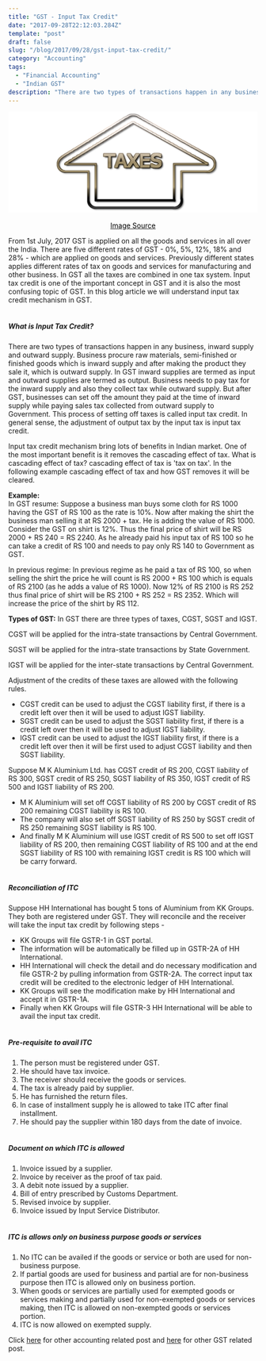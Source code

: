 ```yaml
---
title: "GST - Input Tax Credit"
date: "2017-09-28T22:12:03.284Z"
template: "post"
draft: false
slug: "/blog/2017/09/28/gst-input-tax-credit/"
category: "Accounting"
tags:
  - "Financial Accounting"
  - "Indian GST"
description: "There are two types of transactions happen in any business, inward supply and outward supply. Business procure raw materials, semi-finished or finished goods which is inward supply and after making the product they sale it, which is outward supply."
---
```


![GST - Input Tax Credit](/media/pixabay/gst-input-tax-credit.jpg "GST - Input Tax Credit")
[<center><span style="color:black">Image Source</span></center>](https://pixabay.com/illustrations/tax-taxes-taxation-accountant-1040-957457/)

From 1st July, 2017 GST is applied on all the goods and services in all over the India. There are five different rates of GST - 0%, 5%, 12%, 18% and 28% - which are applied on goods and services. Previously different states applies different rates of tax on goods and services for manufacturing and other business. In GST all the taxes are combined in one tax system. Input tax credit is one of the important concept in GST and it is also the most confusing topic of GST. In this blog article we will understand input tax credit mechanism in GST.
<br/><br/>

##### What is Input Tax Credit?
There are two types of transactions happen in any business, inward supply and outward supply. Business procure raw materials, semi-finished or finished goods which is inward supply and after making the product they sale it, which is outward supply. In GST inward supplies are termed as input and outward supplies are termed as output. Business needs to pay tax for the inward supply and also they collect tax while outward supply. But after GST, businesses can set off the amount they paid at the time of inward supply while paying sales tax collected from outward supply to Government. This process of setting off taxes is called input tax credit. In general sense, the adjustment of output tax by the input tax is input tax credit.

Input tax credit mechanism bring lots of benefits in Indian market. One of the most important benefit is it removes the cascading effect of tax. What is cascading effect of tax? cascading effect of tax is 'tax on tax'. In the following example cascading effect of tax and how GST removes it will be cleared.

**Example:**  
In GST resume: Suppose a business man buys some cloth for RS 1000 having the GST of RS 100 as the rate is 10%. Now after making the shirt the business man selling it at RS 2000 + tax. He is adding the value of RS 1000. Consider the GST on shirt is 12%. Thus the final price of shirt will be RS 2000 + RS 240 = RS 2240. As he already paid his input tax of RS 100 so he can take a credit of RS 100 and needs to pay only RS 140 to Government as GST.

In previous regime: In previous regime as he paid a tax of RS 100, so when selling the shirt the price he will count is RS 2000 + RS 100 which is equals of RS 2100 (as he adds a value of RS 1000). Now 12% of RS 2100 is RS 252 thus final price of shirt will be RS 2100 + RS 252 = RS 2352. Which will increase the price of the shirt by RS 112.

**Types of GST:** In GST there are three types of taxes, CGST, SGST and IGST.

CGST will be applied for the intra-state transactions by Central Government.

SGST will be applied for the intra-state transactions by State Government.

IGST will be applied for the inter-state transactions by Central Government.

Adjustment of the credits of these taxes are allowed with the following rules.

* CGST credit can be used to adjust the CGST liability first, if there is a credit left over then it will be used to adjust IGST liability.
* SGST credit can be used to adjust the SGST liability first, if there is a credit left over then it will be used to adjust IGST liability.
* IGST credit can be used to adjust the IGST liability first, if there is a credit left over then it will be first used to adjust CGST liability and then SGST liability.

Suppose M K Aluminium Ltd. has CGST credit of RS 200, CGST liability of RS 300, SGST credit of RS 250, SGST liability of RS 350, IGST credit of RS 500 and IGST liability of RS 200.

* M K Aluminium will set off CGST liability of RS 200 by CGST credit of RS 200 remaining CGST liability is RS 100.
* The company will also set off SGST liability of RS 250 by SGST credit of RS 250 remaining SGST liability is RS 100.
* And finally M K Aluminium will use IGST credit of RS 500 to set off IGST liability of RS 200, then remaining CGST liability of RS 100 and at the end SGST liability of RS 100 with remaining IGST credit is RS 100 which will be carry forward.
<br/><br/>

##### Reconciliation of ITC
Suppose HH International has bought 5 tons of Aluminium from KK Groups. They both are registered under GST. They will reconcile and the receiver will take the input tax credit by following steps -

* KK Groups will file GSTR-1 in GST portal.
* The information will be automatically be filled up in GSTR-2A of HH International.
* HH International will check the detail and do necessary modification and file GSTR-2 by pulling information from GSTR-2A. The correct input tax credit will be credited to the electronic ledger of HH International.
* KK Groups will see the modification make by HH International and accept it in GSTR-1A.
* Finally when KK Groups will file GSTR-3 HH International will be able to avail the input tax credit.
<br/><br/>

##### Pre-requisite to avail ITC
1. The person must be registered under GST.
2. He should have tax invoice.
3. The receiver should receive the goods or services.
4. The tax is already paid by supplier.
5. He has furnished the return files.
6. In case of installment supply he is allowed to take ITC after final installment.
7. He should pay the supplier within 180 days from the date of invoice.
<br/><br/>

##### Document on which ITC is allowed
1. Invoice issued by a supplier.
2. Invoice by receiver as the proof of tax paid.
3. A debit note issued by a supplier.
4. Bill of entry prescribed by Customs Department.
5. Revised invoice by supplier.
6. Invoice issued by Input Service Distributor.
<br/><br/>

##### ITC is allows only on business purpose goods or services
1. No ITC can be availed if the goods or service or both are used for non-business purpose.
2. If partial goods are used for business and partial are for non-business purpose then ITC is allowed only on business portion.
3. When goods or services are partially used for exempted goods or services making and partially used for non-exempted goods or services making, then ITC is allowed on non-exempted goods or services portion.
4. ITC is now allowed on exempted supply.

Click [here](https://www.nahidsaikat.com/category/accounting/ "Accounting Post") for other accounting related post and [here](https://www.nahidsaikat.com/tag/indian-gst/ "Indian GST") for other GST related post.
